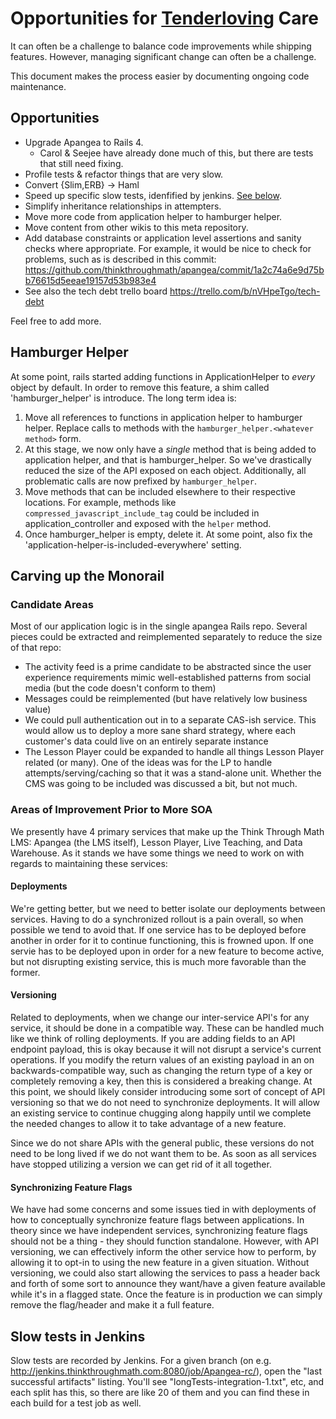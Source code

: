 # Opportunities for [Tenderloving](http://tenderlovemaking.com/) Care

It can often be a challenge to balance code improvements while
shipping features. However, managing significant change can often be a
challenge.

This document makes the process easier by documenting ongoing code
maintenance.

## Opportunities

- Upgrade Apangea to Rails 4.
  - Carol & Seejee have already done much of this, but there are tests
    that still need fixing.
- Profile tests & refactor things that are very slow.
- Convert {Slim,ERB} -> Haml
- Speed up specific slow tests, idenfified by jenkins. [See below](#slow-tests-in-jenkins).
- Simplify inheritance relationships in attempters.
- Move more code from application helper to hamburger helper.
- Move content from other wikis to this meta repository.
- Add database constraints or application level assertions and sanity checks where appropriate.
  For example, it would be nice to check for problems, such as is described in this commit:
  https://github.com/thinkthroughmath/apangea/commit/1a2c74a6e9d75bb76615d5eeae19157d53b983e4
- See also the tech debt trello board https://trello.com/b/nVHpeTgo/tech-debt



Feel free to add more.


## Hamburger Helper

At some point, rails started adding functions in ApplicationHelper to
*every* object by default. In order to remove this feature, a shim
called 'hamburger_helper' is introduce. The long term idea is:

1. Move all references to functions in application helper to hamburger
   helper. Replace calls to methods with the
   `hamburger_helper.<whatever method>` form.
2. At this stage, we now only have a *single* method that is being
   added to application helper, and that is hamburger_helper. So we've
   drastically reduced the size of the API exposed on each
   object. Additionally, all problematic calls are now prefixed by
   `hamburger_helper`.
3. Move methods that can be included elsewhere to their respective
   locations. For example, methods like
   `compressed_javascript_include_tag`
   could be included in application_controller and exposed with the
   `helper` method.
4. Once hamburger_helper is empty, delete it. At some point, also fix
   the 'application-helper-is-included-everywhere' setting.

## Carving up the Monorail

### Candidate Areas

Most of our application logic is in the single apangea Rails repo. Several pieces could be extracted and reimplemented separately to reduce the size of that repo:

* The activity feed is a prime candidate to be abstracted since the user experience requirements mimic well-established patterns from social media (but the code doesn't conform to them)
* Messages could be reimplemented (but have relatively low business value)
* We could pull authentication out in to a separate CAS-ish service. This would allow us to deploy a more sane shard strategy, where each customer's data could live on an entirely separate instance
* The Lesson Player could be expanded to handle all things Lesson Player related (or many).  One of the ideas was for the LP to handle attempts/serving/caching so that it was a stand-alone unit.  Whether the CMS was going to be included was discussed a bit, but not much.

### Areas of Improvement Prior to More SOA

We presently have 4 primary services that make up the Think Through Math LMS: Apangea (the LMS itself), Lesson Player, Live Teaching, and Data Warehouse.  As it stands we have some things we need to work on with regards to maintaining these services:

#### Deployments

We're getting better, but we need to better isolate our deployments between services.  Having to do a synchronized rollout is a pain overall, so when possible we tend to avoid that.  If one service has to be deployed before another in order for it to continue functioning, this is frowned upon.  If one servie has to be deployed upon in order for a new feature to become active, but not disrupting existing service, this is much more favorable than the former.

#### Versioning

Related to deployments, when we change our inter-service API's for any service, it should be done in a compatible way.  These can be handled much like we think of rolling deployments.  If you are adding fields to an API endpoint payload, this is okay because it will not disrupt a service's current operations.  If you modify the return values of an existing payload in an on backwards-compatible way, such as changing the return type of a key or completely removing a key, then this is considered a breaking change.  At this point, we should likely consider introducing some sort of concept of API versioning so that we do not need to synchronize deployments.  It will allow an existing service to continue chugging along happily until we complete the needed changes to allow it to take advantage of a new feature.

Since we do not share APIs with the general public, these versions do not need to be long lived if we do not want them to be.  As soon as all services have stopped utilizing a version we can get rid of it all together.

#### Synchronizing Feature Flags

We have had some concerns and some issues tied in with deployments of how to conceptually synchronize feature flags between applications.  In theory since we have independent services, synchronizing feature flags should not be a thing - they should function standalone.  However, with API versioning, we can effectively inform the other service how to perform, by allowing it to opt-in to using the new feature in a given situation.  Without versioning, we could also start allowing the services to pass a header back and forth of some sort to announce they want/have a given feature available while it's in a flagged state. Once the feature is in production we can simply remove the flag/header and make it a full feature.


## Slow tests in Jenkins

Slow tests are recorded by Jenkins. For a given branch (on e.g. http://jenkins.thinkthroughmath.com:8080/job/Apangea-rc/),
open the "last successful artifacts" listing.
You'll see "longTests-integration-1.txt", etc, and each split has this,
so there are like 20 of them and you can find these in each build for a test job
as well.

